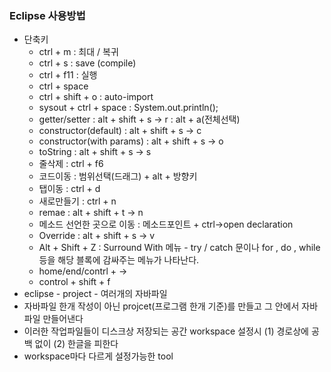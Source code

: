 ### Eclipse 사용방법
* 단축키
	 * ctrl + m : 최대  / 복귀
	 * ctrl + s : save (compile)
	 * ctrl + f11 : 실행
	 * ctrl + space
	 * ctrl + shift + o : auto-import
   * sysout + ctrl + space : System.out.println();
   * getter/setter : alt + shift + s -> r : alt + a(전체선택)
   * constructor(default) : alt + shift + s -> c
   * constructor(with params) : alt + shift + s -> o
   * toString : alt + shift + s -> s
   * 줄삭제 : ctrl + f6
   * 코드이동  : 범위선택(드래그) + alt + 방향키
   * 탭이동 : ctrl + d
   * 새로만들기 : ctrl + n
   * remae : alt + shift + t -> n
   * 메소드 선언한 곳으로 이동 : 메소드포인트 + ctrl->open declaration
   * Override : alt + shift + s -> v
   * Alt + Shift + Z : Surround With 메뉴 - try / catch 문이나 for , do , while 등을 해당 블록에 감싸주는 메뉴가 나타난다.
   * home/end/contrl + →
   * control + shift + f 
* eclipse - project - 여러개의 자바파일
* 자바파일 한개 작성이 아닌 projcet(프로그램 한개 기준)를 만들고 그 안에서 자바 파일 만들어낸다
* 이러한 작업파일들이 디스크상 저장되는 공간 workspace 설정시 (1) 경로상에 공백 없이 (2) 한글을 피한다
* workspace마다 다르게 설정가능한 tool
